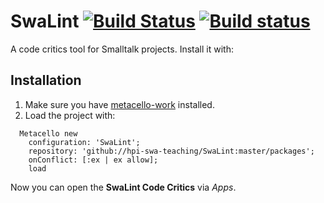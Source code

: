 SwaLint [![Build Status][travis_badge]][travis] [![Build status][appveyor_badge]][appveyor]
===================
A code critics tool for Smalltalk projects. Install it with:

## Installation

1. Make sure you have [metacello-work](https://github.com/dalehenrich/metacello-work) installed.
2. Load the project with:
```Smalltalk
  Metacello new
    configuration: 'SwaLint';
    repository: 'github://hpi-swa-teaching/SwaLint:master/packages';
    onConflict: [:ex | ex allow];
    load
```
Now you can open the **SwaLint Code Critics** via *Apps*.

[appveyor]: https://ci.appveyor.com/project/hpi-swa-teaching/swalint
[appveyor_badge]: https://ci.appveyor.com/api/projects/status/uj2j9trw2x6yq9iy?svg=true
[travis]: https://travis-ci.org/hpi-swa-teaching/SwaLint
[travis_badge]: https://travis-ci.org/hpi-swa-teaching/SwaLint.svg?branch=develop
